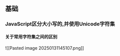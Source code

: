 ## 基础
### JavaScript区分大小写的,并使用Unicode字符集
####                                        关于常用字符集之间的区别

![[Pasted image 20250131145107.png]]










